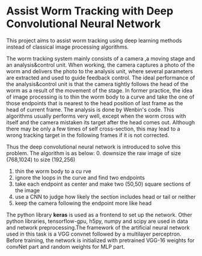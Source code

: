 # Assist Worm Tracking with Deep Convolutional Neural Network

This project aims to assist worm tracking using deep learning methods instead of classical image processing algorithms. 

The worm tracking system mainly consists of a camera ,a moving stage and an analysis&control unit. When working, the camera captures a photo of the worm and delivers the photo to the analysis unit, where several parameters are extracted and used to guide feedback control. The ideal performance of the analysis&control unit is that the camera tightly follows the head of the worm as a result of the movement of the stage. In former practice, the idea of image processing is to thin the worm body to a curve and take the one of those endpoints that is nearest to the head position of last frame as the head of current frame. The analysis is done by Wenbin's code. This algorithms usually performs very well, except when the worm cross with itself and the camera mistaken its target after the head comes out. Although there may be only a few times of self cross-section, this may lead to a wrong tracking target in the following frames if it is not corrected.

Thus the deep convolutional neural network is introduced to solve this problem. The algorithm is as below:
0. downsize the raw image of size (768,1024) to size (192,256)
1. thin the worm body to a cu rve
2. ignore the loops in the curve and find two endpoints
3. take each endpoint as center and make two (50,50) square sections of the image
4. use a CNN to judge how likely the section includes head or tail or neither
5. keep the camera following the endpoint more like head

The python library **keras** is used as a frontend to set up the network. Other python libraries, tensorflow-gpu, h5py, numpy and scipy are used in data and network preprocessing.The framework of the artificial neural network used in this task is a VGG convnet followed by a multilayer perceptron. Before training, the network is initialized with pretrained VGG-16 weights for convNet part and random weights for MLP part.
